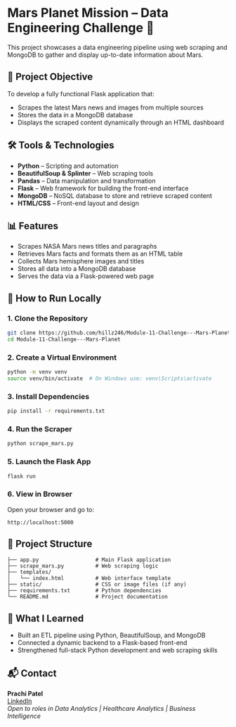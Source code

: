 # Mars Planet Mission – Data Engineering Challenge 🚀

This project showcases a data engineering pipeline using web scraping and MongoDB to gather and display up-to-date information about Mars.

## 📌 Project Objective
To develop a fully functional Flask application that:
- Scrapes the latest Mars news and images from multiple sources
- Stores the data in a MongoDB database
- Displays the scraped content dynamically through an HTML dashboard

## 🛠️ Tools & Technologies
- **Python** – Scripting and automation  
- **BeautifulSoup & Splinter** – Web scraping tools  
- **Pandas** – Data manipulation and transformation  
- **Flask** – Web framework for building the front-end interface  
- **MongoDB** – NoSQL database to store and retrieve scraped content  
- **HTML/CSS** – Front-end layout and design

## 📊 Features
- Scrapes NASA Mars news titles and paragraphs  
- Retrieves Mars facts and formats them as an HTML table  
- Collects Mars hemisphere images and titles  
- Stores all data into a MongoDB database  
- Serves the data via a Flask-powered web page

## 🚀 How to Run Locally

### 1. Clone the Repository
```bash
git clone https://github.com/hillz246/Module-11-Challenge---Mars-Planet.git
cd Module-11-Challenge---Mars-Planet
```

### 2. Create a Virtual Environment
```bash
python -m venv venv
source venv/bin/activate  # On Windows use: venv\Scripts\activate
```

### 3. Install Dependencies
```bash
pip install -r requirements.txt
```

### 4. Run the Scraper
```bash
python scrape_mars.py
```

### 5. Launch the Flask App
```bash
flask run
```

### 6. View in Browser
Open your browser and go to:
```
http://localhost:5000
```

## 📁 Project Structure
```
├── app.py                  # Main Flask application  
├── scrape_mars.py          # Web scraping logic  
├── templates/              
│   └── index.html          # Web interface template  
├── static/                 # CSS or image files (if any)  
├── requirements.txt        # Python dependencies  
└── README.md               # Project documentation
```

## 🧠 What I Learned
- Built an ETL pipeline using Python, BeautifulSoup, and MongoDB  
- Connected a dynamic backend to a Flask-based front-end  
- Strengthened full-stack Python development and web scraping skills

## 📬 Contact
**Prachi Patel**  
[LinkedIn](https://www.linkedin.com/in/prachi-patel-030b2897/)  
*Open to roles in Data Analytics | Healthcare Analytics | Business Intelligence*


